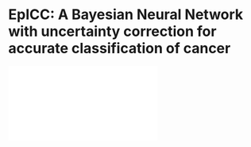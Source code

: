 # EpICC: A Bayesian Neural Network with uncertainty correction for accurate classification of cancer


![plot](./Images/Figure1/uncertainty_workflow.pdf)
